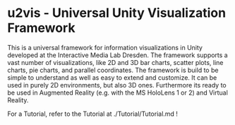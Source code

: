 # u2vis - Universal Unity Visualization Framework

This is a universal framework for information visualizations in Unity developed at the Interactive Media Lab Dresden. The framework supports a vast number of visualizations, like 2D and 3D bar charts, scatter plots, line charts, pie charts, and parallel coordinates. The framework is build to be simple to understand as well as easy to extend and customize.
It can be used in purely 2D environments, but also 3D ones. Furthermore its ready to be used in Augmented Reality (e.g. with the MS HoloLens 1 or 2) and Virtual Reality.

For a Tutorial, refer to the Tutorial at ./Tutorial/Tutorial.md !